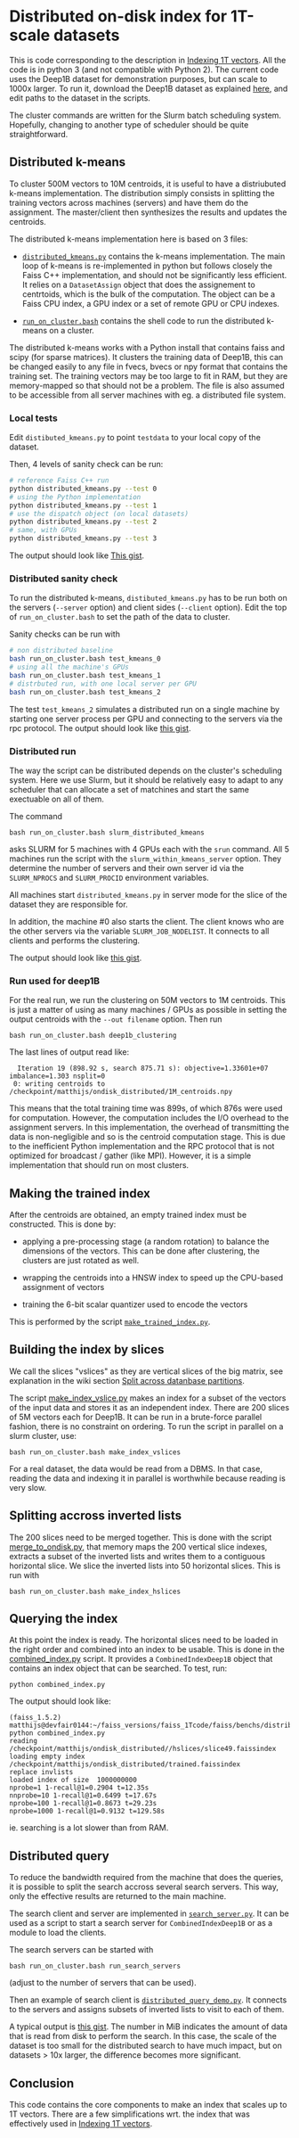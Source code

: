 # Distributed on-disk index for 1T-scale datasets

This is code corresponding to the description in [Indexing 1T vectors](https://github.com/facebookresearch/faiss/wiki/Indexing-1T-vectors).
All the code is in python 3 (and not compatible with Python 2).
The current code uses the Deep1B dataset for demonstration purposes, but can scale to 1000x larger.
To run it, download the Deep1B dataset as explained [here](../#getting-deep1b), and edit paths to the dataset in the scripts.

The cluster commands are written for the Slurm batch scheduling system.
Hopefully, changing to another type of scheduler should be quite straightforward.

## Distributed k-means

To cluster 500M vectors to 10M centroids, it is useful to have a distriubuted k-means implementation.
The distribution simply consists in splitting the training vectors across machines (servers) and have them do the assignment.
The master/client then synthesizes the results and updates the centroids.

The distributed k-means implementation here is based on 3 files:

- [`distributed_kmeans.py`](distributed_kmeans.py) contains the k-means implementation.
The main loop of k-means is re-implemented in python but follows closely the Faiss C++ implementation, and should not be significantly less efficient.
It relies on a `DatasetAssign` object that does the assignement to centrtoids, which is the bulk of the computation.
The object can be a Faiss CPU index, a GPU index or a set of remote GPU or CPU indexes.

- [`run_on_cluster.bash`](run_on_cluster.bash) contains the shell code to run the distributed k-means on a cluster.

The distributed k-means works with a Python install that contains faiss and scipy (for sparse matrices).
It clusters the training data of Deep1B, this can be changed easily to any file in fvecs, bvecs or npy format that contains the training set.
The training vectors may be too large to fit in RAM, but they are memory-mapped so that should not be a problem.
The file is also assumed to be accessible from all server machines with eg. a distributed file system.

### Local tests

Edit `distibuted_kmeans.py` to point `testdata` to your local copy of the dataset.

Then, 4 levels of sanity check can be run:
```bash
# reference Faiss C++ run
python distributed_kmeans.py --test 0
# using the Python implementation
python distributed_kmeans.py --test 1
# use the dispatch object (on local datasets)
python distributed_kmeans.py --test 2
# same, with GPUs
python distributed_kmeans.py --test 3
```
The output should look like [This gist](https://gist.github.com/mdouze/ffa01fe666a9325761266fe55ead72ad).

### Distributed sanity check

To run the distributed k-means, `distibuted_kmeans.py` has to be run both on the servers (`--server` option) and client sides (`--client` option).
Edit the top of `run_on_cluster.bash` to set the path of the data to cluster.

Sanity checks can be run with
```bash
# non distributed baseline
bash run_on_cluster.bash test_kmeans_0
# using all the machine's GPUs
bash run_on_cluster.bash test_kmeans_1
# distrbuted run, with one local server per GPU
bash run_on_cluster.bash test_kmeans_2
```
The test `test_kmeans_2` simulates a distributed run on a single machine by starting one server process per GPU and connecting to the servers via the rpc protocol.
The output should look like [this gist](https://gist.github.com/mdouze/5b2dc69b74579ecff04e1686a277d32e).



### Distributed run

The way the script can be distributed depends on the cluster's scheduling system.
Here we use Slurm, but it should be relatively easy to adapt to any scheduler that can allocate a set of matchines and start the same exectuable on all of them.

The command
```
bash run_on_cluster.bash slurm_distributed_kmeans
```
asks SLURM for 5 machines with 4 GPUs each with the `srun` command.
All 5 machines run the script with the `slurm_within_kmeans_server` option.
They determine the number of servers and their own server id via the `SLURM_NPROCS` and `SLURM_PROCID` environment variables.

All machines start `distributed_kmeans.py` in server mode for the slice of the dataset they are responsible for.

In addition, the machine #0 also starts the client.
The client knows who are the other servers via the variable `SLURM_JOB_NODELIST`.
It connects to all clients and performs the clustering.

The output should look like [this gist](https://gist.github.com/mdouze/8d25e89fb4af5093057cae0f917da6cd).

### Run used for deep1B

For the real run, we run the clustering on 50M vectors to 1M centroids.
This is just a matter of using as many machines / GPUs as possible in setting the output centroids with the `--out filename` option.
Then run
```
bash run_on_cluster.bash deep1b_clustering
```

The last lines of output read like:
```
  Iteration 19 (898.92 s, search 875.71 s): objective=1.33601e+07 imbalance=1.303 nsplit=0
 0: writing centroids to /checkpoint/matthijs/ondisk_distributed/1M_centroids.npy
```

This means that the total training time was 899s, of which 876s were used for computation.
However, the computation includes the I/O overhead to the assignment servers.
In this implementation, the overhead of transmitting the data is non-negligible and so is the centroid computation stage.
This is due to the inefficient Python implementation and the RPC protocol that is not optimized for broadcast / gather (like MPI).
However, it is a simple implementation that should run on most clusters.

## Making the trained index

After the centroids are obtained, an empty trained index must be constructed.
This is done by:

- applying a pre-processing stage (a random rotation) to balance the dimensions of the vectors. This can be done after clustering, the clusters are just rotated as well.

- wrapping the centroids into a HNSW index to speed up the CPU-based assignment of vectors

- training the 6-bit scalar quantizer used to encode the vectors

This is performed by the script [`make_trained_index.py`](make_trained_index.py).

## Building the index by slices

We call the slices "vslices" as they are vertical slices of the big matrix, see explanation in the wiki section [Split across datanbase partitions](https://github.com/facebookresearch/faiss/wiki/Indexing-1T-vectors#split-across-database-partitions).

The script [make_index_vslice.py](make_index_vslice.py) makes an index for a subset of the vectors of the input data and stores it as an independent index.
There are 200 slices of 5M vectors each for Deep1B.
It can be run in a brute-force parallel fashion, there is no constraint on ordering.
To run the script in parallel on a slurm cluster, use:
```
bash run_on_cluster.bash make_index_vslices
```
For a real dataset, the data would be read from a DBMS.
In that case, reading the data and indexing it in parallel is worthwhile because reading is very slow.

## Splitting accross inverted lists

The 200 slices need to be merged together.
This is done with the script [merge_to_ondisk.py](merge_to_ondisk.py), that memory maps the 200 vertical slice indexes, extracts a subset of the inverted lists and writes them to a contiguous horizontal slice.
We slice the inverted lists into 50 horizontal slices.
This is run with
```
bash run_on_cluster.bash make_index_hslices
```

## Querying the index

At this point the index is ready.
The horizontal slices need to be loaded in the right order and combined into an index to be usable.
This is done in the [combined_index.py](combined_index.py) script.
It provides a `CombinedIndexDeep1B` object that contains an index object that can be searched.
To test, run:
```
python combined_index.py
```
The output should look like:
```
(faiss_1.5.2) matthijs@devfair0144:~/faiss_versions/faiss_1Tcode/faiss/benchs/distributed_ondisk$ python combined_index.py
reading /checkpoint/matthijs/ondisk_distributed//hslices/slice49.faissindex
loading empty index /checkpoint/matthijs/ondisk_distributed/trained.faissindex
replace invlists
loaded index of size  1000000000
nprobe=1 1-recall@1=0.2904 t=12.35s
nnprobe=10 1-recall@1=0.6499 t=17.67s
nprobe=100 1-recall@1=0.8673 t=29.23s
nprobe=1000 1-recall@1=0.9132 t=129.58s
```
ie. searching is a lot slower than from RAM.

## Distributed query

To reduce the bandwidth required from the machine that does the queries, it is possible to split the search accross several search servers.
This way, only the effective results are returned to the main machine.

The search client and server are implemented in [`search_server.py`](search_server.py).
It can be used as a script to start a search server for `CombinedIndexDeep1B` or as a module to load the clients.

The search servers can be started with
```
bash run_on_cluster.bash run_search_servers
```
(adjust to the number of servers that can be used).

Then an example of search client is [`distributed_query_demo.py`](distributed_query_demo.py).
It connects to the servers and assigns subsets of inverted lists to visit to each of them.

A typical output is [this gist](https://gist.github.com/mdouze/1585b9854a9a2437d71f2b2c3c05c7c5).
The number in MiB indicates the amount of data that is read from disk to perform the search.
In this case, the scale of the dataset is too small for the distributed search to have much impact, but on datasets > 10x larger, the difference becomes more significant.

## Conclusion

This code contains the core components to make an index that scales up to 1T vectors.
There are a few simplifications wrt. the index that was effectively used in [Indexing 1T vectors](https://github.com/facebookresearch/faiss/wiki/Indexing-1T-vectors).
